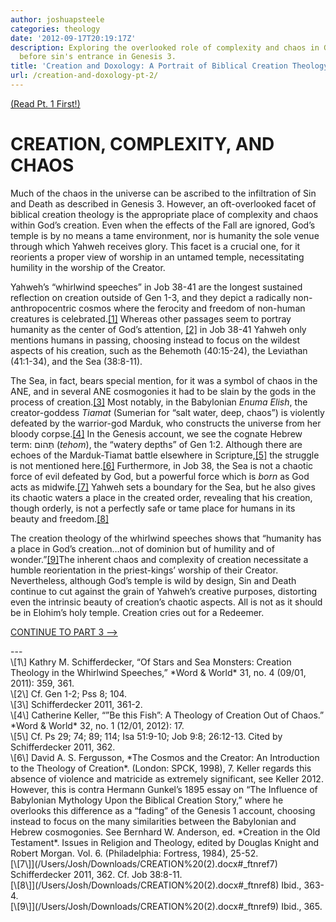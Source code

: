 ```yaml
---
author: joshuapsteele
categories: theology
date: '2012-09-17T20:19:17Z'
description: Exploring the overlooked role of complexity and chaos in God's good creation
  before sin's entrance in Genesis 3.
title: 'Creation and Doxology: A Portrait of Biblical Creation Theology (pt. 2)'
url: /creation-and-doxology-pt-2/
---
```


[(Read Pt. 1 First!)](https://joshuapsteele.com/2012/09/17/creation-and-doxology-pt-1/ "Creation and Doxology (pt. 1)")

# CREATION, COMPLEXITY, AND CHAOS

Much of the chaos in the universe can be ascribed to the infiltration of Sin and Death as described in Genesis 3. However, an oft-overlooked facet of biblical creation theology is the appropriate place of complexity and chaos within God’s creation. Even when the effects of the Fall are ignored, God’s temple is by no means a tame environment, nor is humanity the sole venue through which Yahweh receives glory. This facet is a crucial one, for it reorients a proper view of worship in an untamed temple, necessitating humility in the worship of the Creator.  
  
Yahweh’s “whirlwind speeches” in Job 38-41 are the longest sustained reflection on creation outside of Gen 1-3, and they depict a radically non-anthropocentric cosmos where the ferocity and freedom of non-human creatures is celebrated.[\[1\]](/Users/Josh/Downloads/CREATION%20(2).docx#_ftn1) Whereas other passages seem to portray humanity as the center of God’s attention, [\[2\]](/Users/Josh/Downloads/CREATION%20(2).docx#_ftn2) in Job 38-41 Yahweh only mentions humans in passing, choosing instead to focus on the wildest aspects of his creation, such as the Behemoth (40:15-24), the Leviathan (41:1-34), and the Sea (38:8-11).

The Sea, in fact, bears special mention, for it was a symbol of chaos in the ANE, and in several ANE cosmogonies it had to be slain by the gods in the process of creation.[\[3\]](/Users/Josh/Downloads/CREATION%20(2).docx#_ftn3) Most notably, in the Babylonian *Enuma Elish*, the creator-goddess *Tiamat* (Sumerian for “salt water, deep, chaos”) is violently defeated by the warrior-god Marduk, who constructs the universe from her bloody corpse.[\[4\]](/Users/Josh/Downloads/CREATION%20(2).docx#_ftn4) In the Genesis account, we see the cognate Hebrew term: תְּהוֹם (*tehom*), the “watery depths” of Gen 1:2. Although there are echoes of the Marduk-Tiamat battle elsewhere in Scripture,[\[5\]](/Users/Josh/Downloads/CREATION%20(2).docx#_ftn5) the struggle is not mentioned here.[\[6\]](/Users/Josh/Downloads/CREATION%20(2).docx#_ftn6) Furthermore, in Job 38, the Sea is not a chaotic force of evil defeated by God, but a powerful force which is *born* as God acts as midwife.[\[7\]](/Users/Josh/Downloads/CREATION%20(2).docx#_ftn7) Yahweh sets a boundary for the Sea, but he also gives its chaotic waters a place in the created order, revealing that his creation, though orderly, is not a perfectly safe or tame place for humans in its beauty and freedom.[\[8\]](/Users/Josh/Downloads/CREATION%20(2).docx#_ftn8)

The creation theology of the whirlwind speeches shows that “humanity has a place in God’s creation…not of dominion but of humility and of wonder.”[\[9\]](/Users/Josh/Downloads/CREATION%20(2).docx#_ftn9)The inherent chaos and complexity of creation necessitate a humble reorientation in the priest-kings’ worship of their Creator. Nevertheless, although God’s temple is wild by design, Sin and Death continue to cut against the grain of Yahweh’s creative purposes, distorting even the intrinsic beauty of creation’s chaotic aspects. All is not as it should be in Elohim’s holy temple. Creation cries out for a Redeemer.

[CONTINUE TO PART 3 –&gt;](https://joshuapsteele.com/2012/09/18/creation-and-doxology-pt-3/ "Creation and Doxology (pt. 3)")

<div>---

<div>\[1\] Kathry M. Schifferdecker, “Of Stars and Sea Monsters: Creation Theology in the Whirlwind Speeches,” *Word &amp; World* 31, no. 4 (09/01, 2011): 359, 361.

</div><div>\[2\] Cf. Gen 1-2; Pss 8; 104.

</div><div>\[3\] Schifferdecker 2011, 361-2.

</div><div>\[4\] Catherine Keller, “”Be this Fish”: A Theology of Creation Out of Chaos.” *Word &amp; World* 32, no. 1 (12/01, 2012): 17.

</div><div>\[5\] Cf. Ps 29; 74; 89; 114; Isa 51:9-10; Job 9:8; 26:12-13. Cited by Schifferdecker 2011, 362.

</div><div>\[6\] David A. S. Fergusson, *The Cosmos and the Creator: An Introduction to the Theology of Creation*. (London: SPCK, 1998), 7. Keller regards this absence of violence and matricide as extremely significant, see Keller 2012. However, this is contra Hermann Gunkel’s 1895 essay on “The Influence of Babylonian Mythology Upon the Biblical Creation Story,” where he overlooks this difference as a “fading” of the Genesis 1 account, choosing instead to focus on the many similarities between the Babylonian and Hebrew cosmogonies. See Bernhard W. Anderson, ed. *Creation in the Old Testament*. Issues in Religion and Theology, edited by Douglas Knight and Robert Morgan. Vol. 6. (Philadelphia: Fortress, 1984), 25-52.

</div><div>[\[7\]](/Users/Josh/Downloads/CREATION%20(2).docx#_ftnref7) Schifferdecker 2011, 362. Cf. Job 38:8-11.

</div><div>[\[8\]](/Users/Josh/Downloads/CREATION%20(2).docx#_ftnref8) Ibid., 363-4.

</div><div>[\[9\]](/Users/Josh/Downloads/CREATION%20(2).docx#_ftnref9) Ibid., 365.

</div></div>